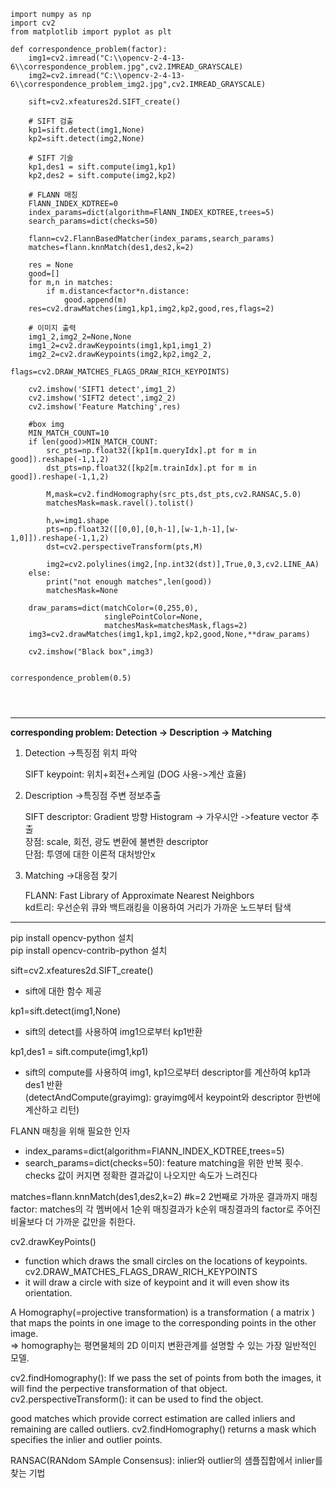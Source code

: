 ```
import numpy as np
import cv2
from matplotlib import pyplot as plt

def correspondence_problem(factor):
    img1=cv2.imread("C:\\opencv-2-4-13-6\\correspondence_problem.jpg",cv2.IMREAD_GRAYSCALE)
    img2=cv2.imread("C:\\opencv-2-4-13-6\\correspondence_problem_img2.jpg",cv2.IMREAD_GRAYSCALE)
    
    sift=cv2.xfeatures2d.SIFT_create()

    # SIFT 검출 
    kp1=sift.detect(img1,None)
    kp2=sift.detect(img2,None)

    # SIFT 기술 
    kp1,des1 = sift.compute(img1,kp1) 
    kp2,des2 = sift.compute(img2,kp2)

    # FLANN 매칭
    FlANN_INDEX_KDTREE=0
    index_params=dict(algorithm=FlANN_INDEX_KDTREE,trees=5)
    search_params=dict(checks=50)

    flann=cv2.FlannBasedMatcher(index_params,search_params)
    matches=flann.knnMatch(des1,des2,k=2) 

    res = None
    good=[]
    for m,n in matches:
        if m.distance<factor*n.distance: 
            good.append(m)
    res=cv2.drawMatches(img1,kp1,img2,kp2,good,res,flags=2)

    # 이미지 출력
    img1_2,img2_2=None,None
    img1_2=cv2.drawKeypoints(img1,kp1,img1_2)
    img2_2=cv2.drawKeypoints(img2,kp2,img2_2,
                           flags=cv2.DRAW_MATCHES_FLAGS_DRAW_RICH_KEYPOINTS)
    
    cv2.imshow('SIFT1 detect',img1_2)
    cv2.imshow('SIFT2 detect',img2_2)
    cv2.imshow('Feature Matching',res)
    
    #box img
    MIN_MATCH_COUNT=10
    if len(good)>MIN_MATCH_COUNT:
        src_pts=np.float32([kp1[m.queryIdx].pt for m in good]).reshape(-1,1,2)
        dst_pts=np.float32([kp2[m.trainIdx].pt for m in good]).reshape(-1,1,2)

        M,mask=cv2.findHomography(src_pts,dst_pts,cv2.RANSAC,5.0)
        matchesMask=mask.ravel().tolist()

        h,w=img1.shape
        pts=np.float32([[0,0],[0,h-1],[w-1,h-1],[w-1,0]]).reshape(-1,1,2)
        dst=cv2.perspectiveTransform(pts,M)

        img2=cv2.polylines(img2,[np.int32(dst)],True,0,3,cv2.LINE_AA)
    else:
        print("not enough matches",len(good))
        matchesMask=None
        
    draw_params=dict(matchColor=(0,255,0),
                     singlePointColor=None,
                     matchesMask=matchesMask,flags=2)
    img3=cv2.drawMatches(img1,kp1,img2,kp2,good,None,**draw_params)
        
    cv2.imshow("Black box",img3)
    
    
correspondence_problem(0.5)


    

```    


---------------------------------------------------------------------------------------------------

__corresponding problem: Detection -> Description -> Matching__

1.	Detection ->특징점 위치 파악
  
    SIFT keypoint: 위치+회전+스케일 (DOG 사용->계산 효율)
    
2.	Description ->특징점 주변 정보추출

    SIFT descriptor: Gradient 방향 Histogram -> 가우시안 ->feature vector 추출  
        장점: scale, 회전, 광도 변환에 불변한 descriptor  
        단점: 투영에 대한 이론적 대처방안x  
   
3.	Matching ->대응점 찾기  

    FLANN: Fast Library of Approximate Nearest Neighbors  
        kd트리: 우선순위 큐와 백트래킹을 이용하여 거리가 가까운 노드부터 탐색

----------------------------------------------------------------------------------------------------

pip install opencv-python 설치  
pip install opencv-contrib-python 설치   

sift=cv2.xfeatures2d.SIFT_create()  
+ sift에 대한 함수 제공   

kp1=sift.detect(img1,None)   
+ sift의 detect를 사용하여 img1으로부터 kp1반환   

kp1,des1 = sift.compute(img1,kp1)    
+ sift의 compute를 사용하여 img1, kp1으로부터 descriptor를 계산하여 kp1과 des1 반환      
(detectAndCompute(grayimg): grayimg에서 keypoint와 descriptor 한번에 계산하고 리턴)  

FLANN 매칭을 위해 필요한 인자  
+ index_params=dict(algorithm=FlANN_INDEX_KDTREE,trees=5)  
+ search_params=dict(checks=50): feature matching을 위한 반복 횟수. checks 값이 커지면 정확한 결과값이 나오지만 속도가 느려진다     

matches=flann.knnMatch(des1,des2,k=2) #k=2 2번째로 가까운 결과까지 매칭    
factor: matches의 각 멤버에서 1순위 매칭결과가 k순위 매칭결과의 factor로 주어진 비율보다 더 가까운 값만을 취한다.  

cv2.drawKeyPoints()  
+ function which draws the small circles on the locations of keypoints.
cv2.DRAW_MATCHES_FLAGS_DRAW_RICH_KEYPOINTS  
+ it will draw a circle with size of keypoint and it will even show its orientation.

A Homography(=projective transformation) is a transformation ( a matrix ) that maps the points in one image to the corresponding points in the other image.      
=> homography는 평면물체의 2D 이미지 변환관계를 설명할 수 있는 가장 일반적인 모델.
  
cv2.findHomography(): If we pass the set of points from both the images, it will find the perpective transformation of that object.  
cv2.perspectiveTransform(): it can be used to find the object.   
   
good matches which provide correct estimation are called inliers and remaining are called outliers. cv2.findHomography() returns a mask which specifies the inlier and outlier points.  
  
RANSAC(RANdom SAmple Consensus): inlier와 outlier의 샘플집합에서 inlier를 찾는 기법 
